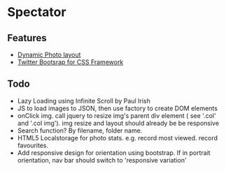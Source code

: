 Spectator
=========

Features
--------
* [Dynamic Photo layout](http://masonry.desandro.com)
* [Twitter Bootsrap for CSS Framework](http://twitter.github.com/bootstrap)

Todo
----

- Lazy Loading using Infinite Scroll by Paul Irish
- JS to load images to JSON, then use factory to create DOM elements
- onClick img. call jquery to resize img's parent div element ( see '.col' and '.col img'). img resize and layout should already be be responsive
- Search function? By filename, folder name.
- HTML5 Localstorage for photo stats. e.g. record most viewed. record favourites.
- Add responsive design for orientation using bootstrap. If in portrait orientation, nav bar should switch to 'responsive variation'